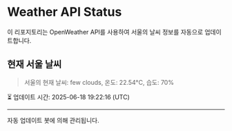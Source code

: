 
# Weather API Status

이 리포지토리는 OpenWeather API를 사용하여 서울의 날씨 정보를 자동으로 업데이트합니다.

## 현재 서울 날씨
> 서울의 현재 날씨: few clouds, 온도: 22.54°C, 습도: 70%

⏳ 업데이트 시간: 2025-06-18 19:22:16 (UTC)

---
자동 업데이트 봇에 의해 관리됩니다.
